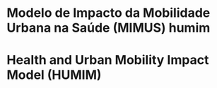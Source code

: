 # Modelo de Impacto da Mobilidade Urbana na Saúde (MIMUS) humim
# Health and Urban Mobility Impact Model (HUMIM)
